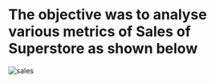 # The objective was to analyse various metrics of Sales of Superstore as shown below

![sales](https://user-images.githubusercontent.com/99474042/235480169-07f4c878-e12e-4661-a1e7-4e68d63552e8.png)

